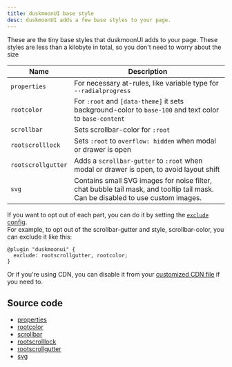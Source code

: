 ```yaml
---
title: duskmoonUI base style
desc: duskmoonUI adds a few base styles to your page.
---
```


<script>
  import Translate from "$components/Translate.svelte"
</script>

These are the tiny base styles that duskmoonUI adds to your page. These styles are less than a kilobyte in total, so you don't need to worry about the size

| Name               | Description                                                                                                                      |
|--------------------|----------------------------------------------------------------------------------------------------------------------------------|
| `properties`       | For necessary at-rules, like variable type for `--radialprogress`                                                                |
| `rootcolor`        | For `:root` and `[data-theme]` it sets background-color to `base-100` and text color to `base-content`                           |
| `scrollbar`        | Sets scrollbar-color for `:root`                                                                                                 |
| `rootscrolllock`   | Sets `:root` to `overflow: hidden` when modal or drawer is open                                                                  |
| `rootscrollgutter` | Adds a `scrollbar-gutter` to `:root` when modal or drawer is open, to avoid layout shift                                         |
| `svg`              | Contains small SVG images for noise filter, chat bubble tail mask, and tooltip tail mask. Can be disabled to use custom images.  |

If you want to opt out of each part, you can do it by setting the [`exclude` config](/docs/config/#exclude).  
For example, to opt out of the scrollbar-gutter and style, scrollbar-color, you can exclude it like this:

```postcss
@plugin "duskmoonui" {
  exclude: rootscrollgutter, rootcolor;
}
```

Or if you're using CDN, you can disable it from your [customized CDN file](/docs/cdn/) if you need to.

## Source code
- [properties](https://github.com/duskmoon-dev/duskmoon-ui/blob/master/packages/daisyui/src/base/properties.css)
- [rootcolor](https://github.com/duskmoon-dev/duskmoon-ui/blob/master/packages/daisyui/src/base/rootcolor.css)
- [scrollbar](https://github.com/duskmoon-dev/duskmoon-ui/blob/master/packages/daisyui/src/base/scrollbar.css)
- [rootscrolllock](https://github.com/duskmoon-dev/duskmoon-ui/blob/master/packages/daisyui/src/base/rootscrolllock.css)
- [rootscrollgutter](https://github.com/duskmoon-dev/duskmoon-ui/blob/master/packages/daisyui/src/base/rootscrollgutter.css)
- [svg](https://github.com/duskmoon-dev/duskmoon-ui/blob/master/packages/daisyui/src/base/svg.css)
